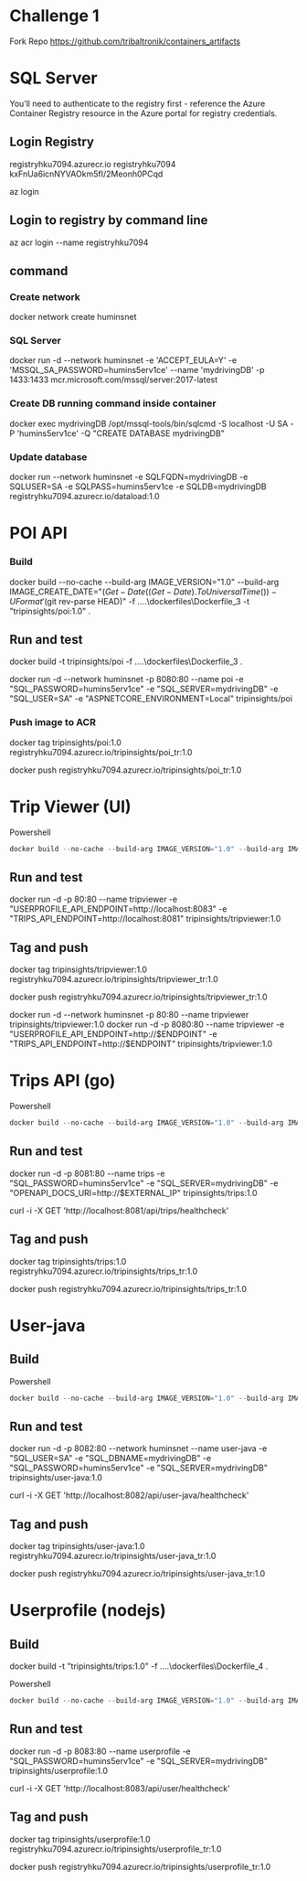 # Challenge 1

Fork Repo
https://github.com/tribaltronik/containers_artifacts

# SQL Server

You’ll need to authenticate to the registry first - reference the Azure Container Registry resource in the Azure portal for registry credentials.

## Login Registry
registryhku7094.azurecr.io
registryhku7094
kxFnUa6icnNYVAOkm5fI/2Meonh0PCqd

az login

## Login to registry by command line
az acr login --name registryhku7094

## command

### Create network
 docker network create huminsnet

### SQL Server
docker run -d --network huminsnet -e 'ACCEPT_EULA=Y' -e 'MSSQL_SA_PASSWORD=humins5erv1ce'  --name 'mydrivingDB' -p 1433:1433 mcr.microsoft.com/mssql/server:2017-latest

### Create DB running command inside container
docker exec mydrivingDB /opt/mssql-tools/bin/sqlcmd -S localhost -U SA -P 'humins5erv1ce' -Q "CREATE DATABASE mydrivingDB"

### Update database
docker run --network huminsnet -e SQLFQDN=mydrivingDB -e SQLUSER=SA -e SQLPASS=humins5erv1ce -e SQLDB=mydrivingDB registryhku7094.azurecr.io/dataload:1.0


# POI API

### Build
docker build --no-cache --build-arg IMAGE_VERSION="1.0" --build-arg IMAGE_CREATE_DATE="$(Get-Date((Get-Date).ToUniversalTime()) -UFormat '%Y-%m-%dT%H:%M:%SZ')" --build-arg IMAGE_SOURCE_REVISION="$(git rev-parse HEAD)" -f ..\..\dockerfiles\Dockerfile_3 -t "tripinsights/poi:1.0" .

## Run and test
 docker build -t tripinsights/poi -f ..\..\dockerfiles\Dockerfile_3 .

  docker run -d --network huminsnet -p 8080:80 --name poi -e "SQL_PASSWORD=humins5erv1ce" -e "SQL_SERVER=mydrivingDB" -e "SQL_USER=SA" -e "ASPNETCORE_ENVIRONMENT=Local"  tripinsights/poi

  
### Push image to ACR



docker tag tripinsights/poi:1.0 registryhku7094.azurecr.io/tripinsights/poi_tr:1.0

docker push registryhku7094.azurecr.io/tripinsights/poi_tr:1.0


# Trip Viewer (UI)

Powershell
```powershell
docker build --no-cache --build-arg IMAGE_VERSION="1.0" --build-arg IMAGE_CREATE_DATE="$(Get-Date((Get-Date).ToUniversalTime()) -UFormat '%Y-%m-%dT%H:%M:%SZ')" --build-arg IMAGE_SOURCE_REVISION="$(git rev-parse HEAD)" -f ..\..\dockerfiles\Dockerfile_1 -t "tripinsights/tripviewer:1.0" .
```
## Run and test
docker run -d -p 80:80 --name tripviewer -e "USERPROFILE_API_ENDPOINT=http://localhost:8083" -e "TRIPS_API_ENDPOINT=http://localhost:8081" tripinsights/tripviewer:1.0


## Tag and push
docker tag tripinsights/tripviewer:1.0 registryhku7094.azurecr.io/tripinsights/tripviewer_tr:1.0

docker push registryhku7094.azurecr.io/tripinsights/tripviewer_tr:1.0


docker run -d --network huminsnet -p 80:80 --name tripviewer tripinsights/tripviewer:1.0
docker run -d -p 8080:80 --name tripviewer -e "USERPROFILE_API_ENDPOINT=http://$ENDPOINT" -e "TRIPS_API_ENDPOINT=http://$ENDPOINT" tripinsights/tripviewer:1.0


# Trips API (go)

Powershell
```powershell
docker build --no-cache --build-arg IMAGE_VERSION="1.0" --build-arg IMAGE_CREATE_DATE="$(Get-Date((Get-Date).ToUniversalTime()) -UFormat '%Y-%m-%dT%H:%M:%SZ')" --build-arg IMAGE_SOURCE_REVISION="$(git rev-parse HEAD)" -f ..\..\dockerfiles\Dockerfile_4 -t "tripinsights/trips:1.0" .
```
## Run and test
docker run -d -p 8081:80 --name trips -e "SQL_PASSWORD=humins5erv1ce" -e "SQL_SERVER=mydrivingDB" -e "OPENAPI_DOCS_URI=http://$EXTERNAL_IP" tripinsights/trips:1.0

curl -i -X GET 'http://localhost:8081/api/trips/healthcheck'

## Tag and push
docker tag tripinsights/trips:1.0 registryhku7094.azurecr.io/tripinsights/trips_tr:1.0

docker push registryhku7094.azurecr.io/tripinsights/trips_tr:1.0


# User-java

## Build
Powershell
```powershell
docker build --no-cache --build-arg IMAGE_VERSION="1.0" --build-arg IMAGE_CREATE_DATE="$(Get-Date((Get-Date).ToUniversalTime()) -UFormat '%Y-%m-%dT%H:%M:%SZ')" --build-arg IMAGE_SOURCE_REVISION="$(git rev-parse HEAD)" -f ..\..\dockerfiles\Dockerfile_0 -t "tripinsights/user-java:1.0" .
```
## Run and test
docker run -d -p 8082:80 --network huminsnet --name user-java -e "SQL_USER=SA" -e "SQL_DBNAME=mydrivingDB" -e "SQL_PASSWORD=humins5erv1ce" -e "SQL_SERVER=mydrivingDB" tripinsights/user-java:1.0

curl -i -X GET 'http://localhost:8082/api/user-java/healthcheck'

## Tag and push
docker tag tripinsights/user-java:1.0 registryhku7094.azurecr.io/tripinsights/user-java_tr:1.0

docker push registryhku7094.azurecr.io/tripinsights/user-java_tr:1.0

# Userprofile (nodejs)

## Build
docker build -t "tripinsights/trips:1.0" -f ..\..\dockerfiles\Dockerfile_4 .

Powershell
```powershell
docker build --no-cache --build-arg IMAGE_VERSION="1.0" --build-arg IMAGE_CREATE_DATE="$(Get-Date((Get-Date).ToUniversalTime()) -UFormat '%Y-%m-%dT%H:%M:%SZ')" --build-arg IMAGE_SOURCE_REVISION="$(git rev-parse HEAD)" -f ..\..\dockerfiles\Dockerfile_2 -t "tripinsights/userprofile:1.0" .
```

## Run and test
docker run -d -p 8083:80 --name userprofile -e "SQL_PASSWORD=humins5erv1ce" -e "SQL_SERVER=mydrivingDB" tripinsights/userprofile:1.0

curl -i -X GET 'http://localhost:8083/api/user/healthcheck'

## Tag and push
docker tag tripinsights/userprofile:1.0 registryhku7094.azurecr.io/tripinsights/userprofile_tr:1.0

docker push registryhku7094.azurecr.io/tripinsights/userprofile_tr:1.0

